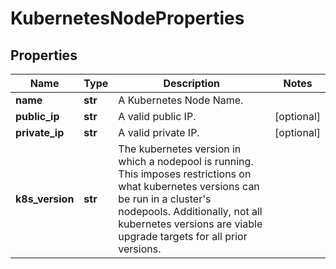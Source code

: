 # KubernetesNodeProperties

## Properties
| Name | Type | Description | Notes |
| ------------ | ------------- | ------------- | ------------- |
| **name** | **str** | A Kubernetes Node Name. |  |
| **public_ip** | **str** | A valid public IP. | [optional]  |
| **private_ip** | **str** | A valid private IP. | [optional]  |
| **k8s_version** | **str** | The kubernetes version in which a nodepool is running. This imposes restrictions on what kubernetes versions can be run in a cluster&#39;s nodepools. Additionally, not all kubernetes versions are viable upgrade targets for all prior versions. |  |


